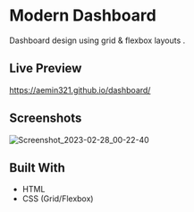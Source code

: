 <h1>Modern Dashboard</h1>

<p>Dashboard design using grid & flexbox layouts .</p>

## Live Preview

https://aemin321.github.io/dashboard/

## Screenshots

![Screenshot_2023-02-28_00-22-40](https://user-images.githubusercontent.com/121065444/221688683-bc3d2156-0f57-4b55-8da1-7f3370d2885d.png)


## Built With

- HTML
- CSS (Grid/Flexbox)
  
